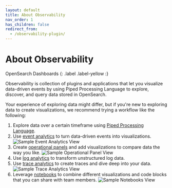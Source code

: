 ```yaml
---
layout: default
title: About Observability
nav_order: 1
has_children: false
redirect_from:
  - /observability-plugin/
---
```


# About Observability
OpenSearch Dashboards
{: .label .label-yellow :}

Observability is collection of plugins and applications that let you visualize data-driven events by using Piped Processing Language to explore, discover, and query data stored in OpenSearch.

Your experience of exploring data might differ, but if you're new to exploring data to create visualizations, we recommend trying a workflow like the following:

1. Explore data over a certain timeframe using [Piped Processing Language]({{site.url}}{{site.baseurl}}/search-plugins/sql/ppl/index).
2. Use [event analytics]({{site.url}}{{site.baseurl}}/observability-plugin/event-analytics) to turn data-driven events into visualizations.
  ![Sample Event Analytics View]({{site.url}}{{site.baseurl}}/images/event-analytics.png)
3. Create [operational panels]({{site.url}}{{site.baseurl}}/observability-plugin/operational-panels) and add visualizations to compare data the way you like.
  ![Sample Operational Panel View]({{site.url}}{{site.baseurl}}/images/operational-panel.png)
4. Use [log analytics]({{site.url}}{{site.baseurl}}/observability-plugin/log-analytics) to transform unstructured log data.
5. Use [trace analytics]({{site.url}}{{site.baseurl}}/observability-plugin/trace/index) to create traces and dive deep into your data.
  ![Sample Trace Analytics View]({{site.url}}{{site.baseurl}}/images/observability-trace.png)
6. Leverage [notebooks]({{site.url}}{{site.baseurl}}/observability-plugin/notebooks) to combine different visualizations and code blocks that you can share with team members.
  ![Sample Notebooks View]({{site.url}}{{site.baseurl}}/images/notebooks.png)
